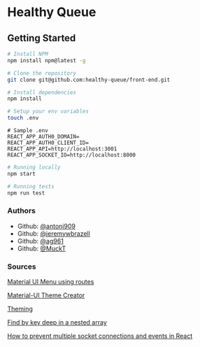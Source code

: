 # Healthy Queue

## Getting Started

```sh
# Install NPM
npm install npm@latest -g

# Clone the repository
git clone git@github.com:healthy-queue/front-end.git

# Install dependencies
npm install

# Setup your env variables
touch .env
```

```.env
# Sample .env
REACT_APP_AUTH0_DOMAIN=
REACT_APP_AUTH0_CLIENT_ID=
REACT_APP_API=http://localhost:3001
REACT_APP_SOCKET_IO=http://localhost:8000
```

```sh
# Running locally
npm start

# Running tests
npm run test
```

### Authors

* Github: [@antoni909](https://github.com/antoni909)
* Github: [@jeremywbrazell](https://github.com/jeremywbrazell)
* Github: [@ag961](https://github.com/ag961)
* Github: [@MuckT](https://github.com/MuckT)

### Sources

[Material UI Menu using routes](https://stackoverflow.com/a/69330609)

[Material-UI Theme Creator](https://bareynol.github.io/mui-theme-creator/)

[Theming](https://mui.com/customization/theming/)

[Find by key deep in a nested array](https://stackoverflow.com/a/56204398/7967484)

[How to prevent multiple socket connections and events in React](https://dev.to/bravemaster619/how-to-prevent-multiple-socket-connections-and-events-in-react-531d)
